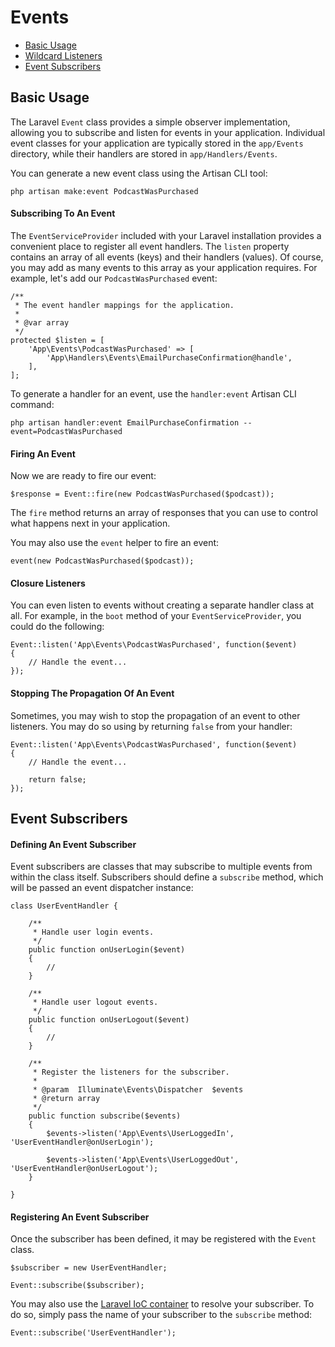 # Events

- [Basic Usage](#basic-usage)
- [Wildcard Listeners](#wildcard-listeners)
- [Event Subscribers](#event-subscribers)

<a name="basic-usage"></a>
## Basic Usage

The Laravel `Event` class provides a simple observer implementation, allowing you to subscribe and listen for events in your application. Individual event classes for your application are typically stored in the `app/Events` directory, while their handlers are stored in `app/Handlers/Events`.

You can generate a new event class using the Artisan CLI tool:

	php artisan make:event PodcastWasPurchased

#### Subscribing To An Event

The `EventServiceProvider` included with your Laravel installation provides a convenient place to register all event handlers. The `listen` property contains an array of all events (keys) and their handlers (values). Of course, you may add as many events to this array as your application requires. For example, let's add our `PodcastWasPurchased` event:

	/**
	 * The event handler mappings for the application.
	 *
	 * @var array
	 */
	protected $listen = [
		'App\Events\PodcastWasPurchased' => [
			'App\Handlers\Events\EmailPurchaseConfirmation@handle',
		],
	];

To generate a handler for an event, use the `handler:event` Artisan CLI command:

	php artisan handler:event EmailPurchaseConfirmation --event=PodcastWasPurchased

#### Firing An Event

Now we are ready to fire our event:

	$response = Event::fire(new PodcastWasPurchased($podcast));

The `fire` method returns an array of responses that you can use to control what happens next in your application.

You may also use the `event` helper to fire an event:

	event(new PodcastWasPurchased($podcast));

#### Closure Listeners

You can even listen to events without creating a separate handler class at all. For example, in the `boot` method of your `EventServiceProvider`, you could do the following:

	Event::listen('App\Events\PodcastWasPurchased', function($event)
	{
		// Handle the event...
	});

#### Stopping The Propagation Of An Event

Sometimes, you may wish to stop the propagation of an event to other listeners. You may do so using by returning `false` from your handler:

	Event::listen('App\Events\PodcastWasPurchased', function($event)
	{
		// Handle the event...

		return false;
	});

<a name="event-subscribers"></a>
## Event Subscribers

#### Defining An Event Subscriber

Event subscribers are classes that may subscribe to multiple events from within the class itself. Subscribers should define a `subscribe` method, which will be passed an event dispatcher instance:

	class UserEventHandler {

		/**
		 * Handle user login events.
		 */
		public function onUserLogin($event)
		{
			//
		}

		/**
		 * Handle user logout events.
		 */
		public function onUserLogout($event)
		{
			//
		}

		/**
		 * Register the listeners for the subscriber.
		 *
		 * @param  Illuminate\Events\Dispatcher  $events
		 * @return array
		 */
		public function subscribe($events)
		{
			$events->listen('App\Events\UserLoggedIn', 'UserEventHandler@onUserLogin');

			$events->listen('App\Events\UserLoggedOut', 'UserEventHandler@onUserLogout');
		}

	}

#### Registering An Event Subscriber

Once the subscriber has been defined, it may be registered with the `Event` class.

	$subscriber = new UserEventHandler;

	Event::subscribe($subscriber);

You may also use the [Laravel IoC container](/docs/ioc) to resolve your subscriber. To do so, simply pass the name of your subscriber to the `subscribe` method:

	Event::subscribe('UserEventHandler');

